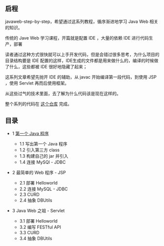 ## 启程

javaweb-step-by-step，希望通过这系列教程，循序渐进地学习 Java Web 相关的知识。

传统的 Jave Web 学习课程，开篇就是配置 IDE ，大量的依赖 IDE 进行代码生产，部署

读者通过这种方式很快就可以上手开发代码，但是会错过很多思考，为什么项目的目录结构要是 IDE 配置的这样，IDE生成的文件都是用来做什么的，编译的时候做了什么，这些都被 IDE 很好地隐藏了起来；

这系列文章希望先抛开 IDE 的辅助，从 javac 开始编译第一段代码，到使用 JSP ，使用 Servlet 再而后使用框架。

从这些过气的技术里面，去了解为什么代码该是现在这样的。

整个系列的代码在 [这个仓库](https://github.com/weboutin/java-blog) 完成。

## 目录

* 1 [第一个 Java 程序](#)
  * 1.1 写出第一个 Java 程序
  * 1.2 引入第三方 class
  * 1.3 构建自己的 jar 并引入
  * 1.4 连接 MySQl - JDBC
  
* 2 最简单的 Web 程序 - JSP
  * 2.1 部署 Helloworld
  * 2.2 连接 MySQL - JDBC
  * 2.3 CURD
  * 2.4 抽象 DBUtils
  
* 3 Java Web 之祖 - Servlet
  * 3.1 部署 Helloworld
  * 3.2 编写 FESTful API
  * 3.3 CURD
  * 3.4 抽象 DBUtils
